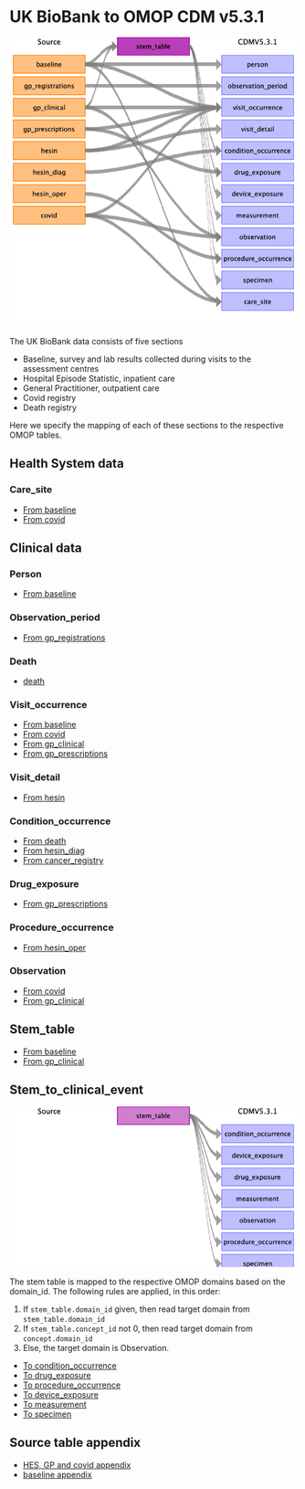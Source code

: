 # UK BioBank to OMOP CDM v5.3.1

![](md_files/image25.png)

The UK BioBank data consists of five sections
- Baseline, survey and lab results collected during visits to the assessment centres
- Hospital Episode Statistic, inpatient care
- General Practitioner, outpatient care
- Covid registry
- Death registry

Here we specify the mapping of each of these sections to the respective OMOP tables.

## Health System data

### Care_site
- [From baseline](baseline_to_care_site.md)
- [From covid](covid_to_care_site.md)

## Clinical data

### Person
- [From baseline](baseline_to_person.md)

### Observation_period 
- [From gp_registrations](gp_registrations_to_observation_period.md)

### Death
- [death](death_to_death.md)

### Visit_occurrence
- [From baseline](baseline_to_visit_occurrence.md)
- [From covid](covid_to_visit_occurrence.md)
- [From gp_clinical](gp_clinical_to_visit_occurrence.md)
- [From gp_prescriptions](gp_prescriptions_to_visit_occurrence.md)
    
### Visit_detail
- [From hesin](hesin_to_visit_detail.md)

### Condition_occurrence
- [From death](death_to_condition_occurrence.md)
- [From hesin_diag](hesin_diag_to_condition_occurrence.md)
- [From cancer_registry](cancer_register_to_condition_occurrence.md)

### Drug_exposure
- [From gp_prescriptions](gp_prescriptions_to_drug_exposure.md)

### Procedure_occurrence
- [From hesin_oper](hesin_oper_to_procedure_occurrence.md)

### Observation
- [From covid](covid_to_observation.md)
- [From gp_clinical](gp_clinical_to_observation.md)

## Stem_table
- [From baseline](baseline_to_stem_table.md)
- [From gp_clinical](gp_clinical_to_stem_table.md)

## Stem_to_clinical_event
![](md_files/stem_image.png)

The stem table is mapped to the respective OMOP domains based on the domain_id.
The following rules are applied, in this order:

1. If `stem_table.domain_id` given, then read target domain from `stem_table.domain_id`
2. If `stem_table.concept_id` not 0, then read target domain from `concept.domain_id`
3. Else, the target domain is Observation.

- [To condition_occurrence](stem_to_condition_occurrence.md)
- [To drug_exposure](stem_to_drug_exposure.md)
- [To procedure_occurrence](stem_to_procedure_occurrence.md)
- [To device_exposure](stem_to_device_exposure.md)
- [To measurement](stem_to_measurement.md)
- [To specimen](stem_to_specimen.md)
    
## Source table appendix
- [HES, GP and covid appendix](source_appendix.md)
- [baseline appendix](baseline_source_appendix.md)

